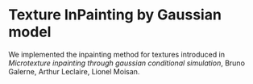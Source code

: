 # Texture InPainting by Gaussian model

We implemented the inpainting method for textures introduced in *Microtexture inpainting through gaussian conditional simulation*, Bruno Galerne, Arthur Leclaire, Lionel Moisan.
